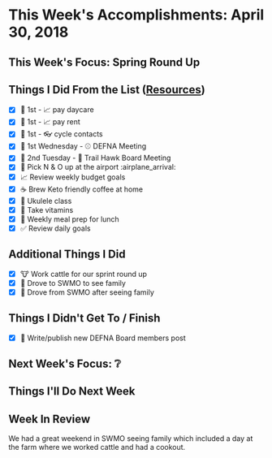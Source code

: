 # This Week's Accomplishments: April 30, 2018

## This Week's Focus: Spring Round Up

## Things I Did From the List ([Resources](resources.md))

- [x] :calendar: 1st - :chart_with_upwards_trend: pay daycare
- [x] :calendar: 1st - :chart_with_upwards_trend: pay rent
- [x] :calendar: 1st - :eyeglasses: cycle contacts
- [x] :calendar: 1st Wednesday - :baseball: DEFNA Meeting
- [x] :calendar: 2nd Tuesday - :running: Trail Hawk Board Meeting
- [x] :car: Pick N & O up at the airport :airplane_arrival:
- [x] :chart_with_upwards_trend: Review weekly budget goals
- [x] :coffee: Brew Keto friendly coffee at home
- [x] :guitar: Ukulele class
- [x] :muscle: Take vitamins
- [x] :stew: Weekly meal prep for lunch
- [x] :white_check_mark: Review daily goals

## Additional Things I Did

- [x] :cow: Work cattle for our sprint round up
- [x] :car: Drove to SWMO to see family
- [x] :car: Drove from SWMO after seeing family

## Things I Didn't Get To / Finish

- [x] :calendar: Write/publish new DEFNA Board members post

## Next Week's Focus: :grey_question:

## Things I'll Do Next Week

## Week In Review

We had a great weekend in SWMO seeing family which included a day at the farm where we worked cattle and had a cookout. 
